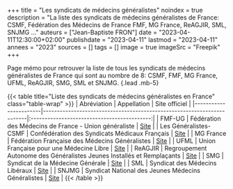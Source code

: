 +++
title = "Les syndicats de médecins généralistes"
noindex = true
description = "La liste des syndicats de médecins généralistes de France: CSMF, Fédération des Médecins de France FMF, MG France, ReAGJIR, SML, SNJMG ..."
auteurs = ["Jean-Baptiste FRON"]
date = "2023-04-11T12:30:00+02:00"
publishdate = "2023-04-11"
lastmod = "2023-04-11"
annees = "2023"
sources = []
tags = []
image = true
imageSrc = "Freepik"
+++

Page mémo pour retrouver la liste de tous les syndicats de médecins généralistes de France qui sont au nombre de 8: CSMF, FMF, MG France, UFML, ReAGJIR, SMG, SML et SNJMG.
{.lead .mb-5}

{{< table title="Liste des syndicats de médecins généralistes en France" class="table-wrap" >}}
| Abréviation           | Appellation                                                            |                Site officiel                |
|-----------------------|------------------------------------------------------------------------|:-------------------------------------------:|
| FMF-UG                | Fédération des Médecins de France - Union généraliste                  | [Site](https://www.fmfpro.org/branches/ug/) |
| Les Généralistes-CSMF | Confédération des Syndicats Médicaux Français                          |        [Site](https://www.csmf.org)         |
| MG France             | Fédération Française des Médecins Généralistes                         |      [Site](https://www.mgfrance.org)       |
| UFML                  | Union Française pour une Médecine Libre                                |    [Site](https://www.ufml-syndicat.org)    |
| ReAGJIR               | Regroupement Autonome des Généralistes Jeunes Installés et Remplaçants |         [Site](https://reagjir.fr)          |
| SMG                   | Syndicat de la Médecine Générale                                       |       [Site](https://syndicat-smg.fr)       |
| SML                   | Syndicat des Médecins Libéraux                                         |        [Site](https://www.lesml.org)        |
| SNJMG                 | Syndicat National des Jeunes Médecins Généralistes                     |        [Site](http://www.snjmg.org)         |
{{< /table >}}
